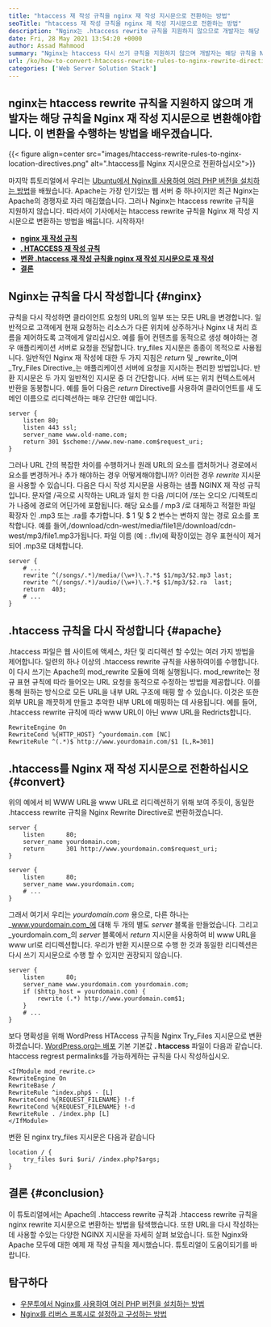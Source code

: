 ```yaml
---
title: "htaccess 재 작성 규칙을 nginx 재 작성 지시문으로 전환하는 방법" 
seoTitle: "htaccess 재 작성 규칙을 nginx 재 작성 지시문으로 전환하는 방법" 
description: "Nginx는 .htaccess rewrite 규칙을 지원하지 않으므로 개발자는 해당 규칙을 Nginx 재 작성 지시문으로 변환해야합니다. 이 변환을 수행하는 방법을 배우겠습니다." 
date: Fri, 28 May 2021 13:54:20 +0000
author: Assad Mahmood
summary: "Nginx는 htaccess 다시 쓰기 규칙을 지원하지 않으며 개발자는 해당 규칙을 Nginx 재 작성 지시문으로 변환해야합니다. 이 변환을 수행하는 방법을 배우겠습니다." 
url: /ko/how-to-convert-htaccess-rewrite-rules-to-nginx-rewrite-directives/
categories: ['Web Server Solution Stack']
---
```


## nginx는 htaccess rewrite 규칙을 지원하지 않으며 개발자는 해당 규칙을 Nginx 재 작성 지시문으로 변환해야합니다. 이 변환을 수행하는 방법을 배우겠습니다.

{{< figure align=center src="images/htaccess-rewrite-rules-to-nginx-location-directives.png" alt=".htaccess를 Nginx 지시문으로 전환하십시오">}}

마지막 튜토리얼에서 우리는 [Ubuntu에서 Nginx를 사용하여 여러 PHP 버전을 설치하는 방법][1]을 배웠습니다. Apache는 가장 인기있는 웹 서버 중 하나이지만 최근 Nginx는 Apache의 경쟁자로 자리 매김했습니다. 그러나 Nginx는 htaccess rewrite 규칙을 지원하지 않습니다. 따라서이 기사에서는 htaccess rewrite 규칙을 Nginx 재 작성 지시문으로 변환하는 방법을 배웁니다. 시작하자!
*  **[nginx 재 작성 규칙][2]**  
* [  **. HTACCESS 재 작성 규칙**  ][3]
* [  **변환 .htaccess 재 작성 규칙을 nginx 재 작성 지시문으로 재 작성**  ][4]
* [  **결론**  ][5]

## Nginx는 규칙을 다시 작성합니다 {#nginx}

규칙을 다시 작성하면 클라이언트 요청의 URL의 일부 또는 모든 URL을 변경합니다. 일반적으로 고객에게 현재 요청하는 리소스가 다른 위치에 상주하거나 Nginx 내 처리 흐름을 제어하도록 고객에게 알리십시오. 예를 들어 컨텐츠를 동적으로 생성 해야하는 경우 애플리케이션 서버로 요청을 전달합니다. try_files 지시문은 종종이 목적으로 사용됩니다.
일반적인 Nginx 재 작성에 대한 두 가지 지침은 _return_ 및 _rewrite_이며 _Try_Files Directive_는 애플리케이션 서버에 요청을 지시하는 편리한 방법입니다.
반환 지시문은 두 가지 일반적인 지시문 중 더 간단합니다. 서버 또는 위치 컨텍스트에서 반환을 동봉합니다.
예를 들어 다음은 _return_ Directive를 사용하여 클라이언트를 새 도메인 이름으로 리디렉션하는 매우 간단한 예입니다.
```
server {
    listen 80;
    listen 443 ssl;
    server_name www.old-name.com;
    return 301 $scheme://www.new-name.com$request_uri;
}
```
그러나 URL 간의 복잡한 차이를 수행하거나 원래 URL의 요소를 캡처하거나 경로에서 요소를 변경하거나 추가 해야하는 경우 어떻게해야합니까? 이러한 경우 _rewrite_ 지시문을 사용할 수 있습니다.
다음은 다시 작성 지시문을 사용하는 샘플 NGINX 재 작성 규칙입니다. 문자열 /곡으로 시작하는 URL과 일치 한 다음 /미디어 /또는 오디오 /디렉토리가 나중에 경로의 어딘가에 포함됩니다. 해당 요소를 / mp3 /로 대체하고 적절한 파일 확장자 인 .mp3 또는 .ra를 추가합니다. $ 1 및 $ 2 변수는 변하지 않는 경로 요소를 포착합니다. 예를 들어,/download/cdn-west/media/file1은/download/cdn-west/mp3/file1.mp3가됩니다. 파일 이름 (예 : .flv)에 확장이있는 경우 표현식이 제거되어 .mp3로 대체합니다.
```
server {
    # ...
    rewrite ^(/songs/.*)/media/(\w+)\.?.*$ $1/mp3/$2.mp3 last;
    rewrite ^(/songs/.*)/audio/(\w+)\.?.*$ $1/mp3/$2.ra  last;
    return  403;
    # ...
}
```

## .htaccess 규칙을 다시 작성합니다 {#apache}

.htaccess 파일은 웹 사이트에 액세스, 차단 및 리디렉션 할 수있는 여러 가지 방법을 제어합니다. 일련의 하나 이상의 .htaccess rewrite 규칙을 사용하여이를 수행합니다. 이 다시 쓰기는 Apache의 mod_rewrite 모듈에 의해 실행됩니다.
mod_rewrite는 정규 표현 규칙에 따라 들어오는 URL 요청을 동적으로 수정하는 방법을 제공합니다. 이를 통해 원하는 방식으로 모든 URL을 내부 URL 구조에 매핑 할 수 있습니다. 이것은 또한 외부 URL을 깨끗하게 만들고 추악한 내부 URL에 매핑하는 데 사용됩니다.
예를 들어, .htaccess rewrite 규칙에 따라 www URL이 아닌 www URL을 Redricts합니다.
```
RewriteEngine On
RewriteCond %{HTTP_HOST} ^yourdomain.com [NC]
RewriteRule ^(.*)$ http://www.yourdomain.com/$1 [L,R=301]
```

## .htaccess를 Nginx 재 작성 지시문으로 전환하십시오 {#convert}

위의 예에서 비 WWW URL을 www URL로 리디렉션하기 위해 보여 주듯이, 동일한 .htaccess rewrite 규칙을 Nginx Rewrite Directive로 변환하겠습니다.
```
server {
    listen      80;
    server_name yourdomain.com;
    return      301 http://www.yourdomain.com$request_uri;
}
 
server {
    listen      80;
    server_name www.yourdomain.com;
    # ...
}
```
그래서 여기서 우리는 _yourdomain.com_ 용으로, 다른 하나는 _www.yourdomain.com_에 대해 두 개의 별도 _server_ 블록을 만들었습니다. 그리고 _yourdomain.com_의 _server_ 블록에서 _return_ 지시문을 사용하여 비 www URL을 www url로 리디렉션합니다.
우리가 반환 지시문으로 수행 한 것과 동일한 리디렉션은 다시 쓰기 지시문으로 수행 할 수 있지만 권장되지 않습니다.
```
server {
    listen      80;
    server_name www.yourdomain.com yourdomain.com;
    if ($http_host = yourdomain.com) {
        rewrite (.*) http://www.yourdomain.com$1;
    }
    # ...
}
```
보다 명확성을 위해 WordPress HTAccess 규칙을 Nginx Try_Files 지시문으로 변환하겠습니다.
[WordPress.org는 배포][6] 기본 기본값  **. htaccess**  파일이 다음과 같습니다. htaccess regrest permalinks를 가능하게하는 규칙을 다시 작성하십시오.
```
<IfModule mod_rewrite.c>
RewriteEngine On
RewriteBase /
RewriteRule ^index.php$ - [L]
RewriteCond %{REQUEST_FILENAME} !-f
RewriteCond %{REQUEST_FILENAME} !-d
RewriteRule . /index.php [L]
</IfModule>
```
변환 된 nginx try_files 지시문은 다음과 같습니다
```
location / {
    try_files $uri $uri/ /index.php?$args;
}
```

## 결론 {#conclusion}

이 튜토리얼에서는 Apache의 .htaccess rewrite 규칙과 .htaccess rewrite 규칙을 nginx rewrite 지시문으로 변환하는 방법을 탐색했습니다. 또한 URL을 다시 작성하는 데 사용할 수있는 다양한 NGINX 지시문을 자세히 살펴 보았습니다. 또한 Nginx와 Apache 모두에 대한 예제 재 작성 규칙을 제시했습니다. 튜토리얼이 도움이되기를 바랍니다.

## 탐구하다
  * [우분투에서 Nginx를 사용하여 여러 PHP 버전을 설치하는 방법][1]
  * [Nginx를 리버스 프록시로 설정하고 구성하는 방법][7]



 [1]: https://blog.containerize.com/web-server-solution-stack/how-to-install-multiple-php-versions-with-nginx-on-ubuntu/
 [2]: #nginx
 [3]: #apache
 [4]: #convert
 [5]: #conclusion
 [6]: https://codex.wordpress.org/htaccess
 [7]: https://blog.containerize.com/web-server-solution-stack/how-to-setup-and-configure-nginx-as-reverse-proxy/
